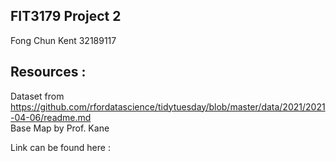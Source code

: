 ## FIT3179 Project 2
Fong Chun Kent 32189117

## Resources : 
Dataset from https://github.com/rfordatascience/tidytuesday/blob/master/data/2021/2021-04-06/readme.md                    
Base Map by Prof. Kane

Link can be found here : 
